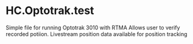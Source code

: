 # HC.Optotrak.test

Simple file for running Optotrak 3010 with RTMA
Allows user to verify recorded potiion.
Livestream position data available for position tracking
